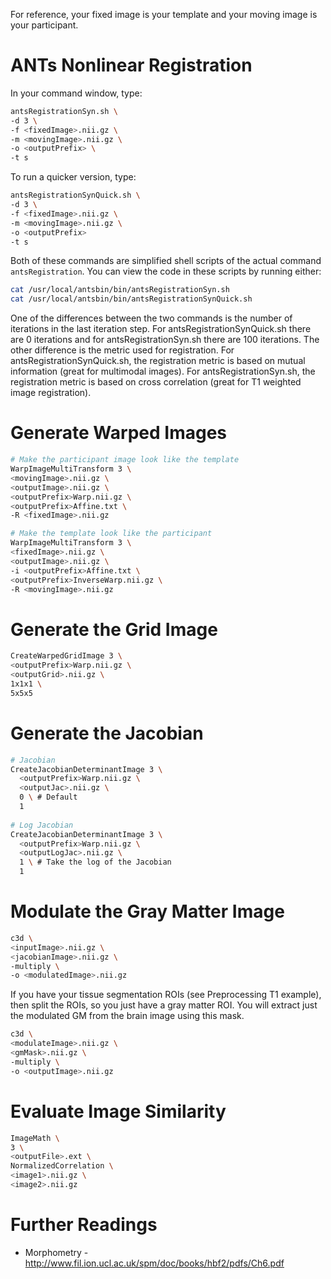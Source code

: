 For reference, your fixed image is your template and your moving image is your participant.

# ANTs Nonlinear Registration

In your command window, type:

```bash
antsRegistrationSyn.sh \
-d 3 \
-f <fixedImage>.nii.gz \
-m <movingImage>.nii.gz \
-o <outputPrefix> \
-t s
```

To run a quicker version, type:
```bash
antsRegistrationSynQuick.sh \
-d 3 \
-f <fixedImage>.nii.gz \
-m <movingImage>.nii.gz \
-o <outputPrefix>
-t s
```

Both of these commands are simplified shell scripts of the actual command `antsRegistration`. You can view the code in these scripts by running either:

```bash
cat /usr/local/antsbin/bin/antsRegistrationSyn.sh
cat /usr/local/antsbin/bin/antsRegistrationSynQuick.sh
```

One of the differences between the two commands is the number of iterations in the last iteration step. For antsRegistrationSynQuick.sh there are 0 iterations and for antsRegistrationSyn.sh there are 100 iterations. The other difference is the metric used for registration. For antsRegistrationSynQuick.sh, the registration metric is based on mutual information (great for multimodal images). For antsRegistrationSyn.sh, the registration metric is based on cross correlation (great for T1 weighted image registration).


# Generate Warped Images

```bash
# Make the participant image look like the template
WarpImageMultiTransform 3 \
<movingImage>.nii.gz \
<outputImage>.nii.gz \
<outputPrefix>Warp.nii.gz \
<outputPrefix>Affine.txt \
-R <fixedImage>.nii.gz

# Make the template look like the participant
WarpImageMultiTransform 3 \
<fixedImage>.nii.gz \
<outputImage>.nii.gz \
-i <outputPrefix>Affine.txt \
<outputPrefix>InverseWarp.nii.gz \
-R <movingImage>.nii.gz
```

# Generate the Grid Image

```bash
CreateWarpedGridImage 3 \
<outputPrefix>Warp.nii.gz \
<outputGrid>.nii.gz \
1x1x1 \ 
5x5x5 
```

# Generate the Jacobian

```bash
# Jacobian
CreateJacobianDeterminantImage 3 \
  <outputPrefix>Warp.nii.gz \
  <outputJac>.nii.gz \
  0 \ # Default
  1
  
# Log Jacobian
CreateJacobianDeterminantImage 3 \
  <outputPrefix>Warp.nii.gz \
  <outputLogJac>.nii.gz \
  1 \ # Take the log of the Jacobian  
  1
```

# Modulate the Gray Matter Image

```bash
c3d \
<inputImage>.nii.gz \
<jacobianImage>.nii.gz \
-multiply \
-o <modulatedImage>.nii.gz
```

If you have your tissue segmentation ROIs (see Preprocessing T1 example), then split the ROIs, so you just have a gray matter ROI. You will extract just the modulated GM from the brain image using this mask.

```bash
c3d \
<modulateImage>.nii.gz \
<gmMask>.nii.gz \
-multiply \
-o <outputImage>.nii.gz
```

# Evaluate Image Similarity

```bash
ImageMath \
3 \
<outputFile>.ext \
NormalizedCorrelation \
<image1>.nii.gz \
<image2>.nii.gz
```

# Further Readings

* Morphometry - http://www.fil.ion.ucl.ac.uk/spm/doc/books/hbf2/pdfs/Ch6.pdf
